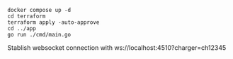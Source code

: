 ```
docker compose up -d
cd terraform
terraform apply -auto-approve
cd ../app
go run ./cmd/main.go
```

Stablish websocket connection with ws://localhost:4510?charger=ch12345
